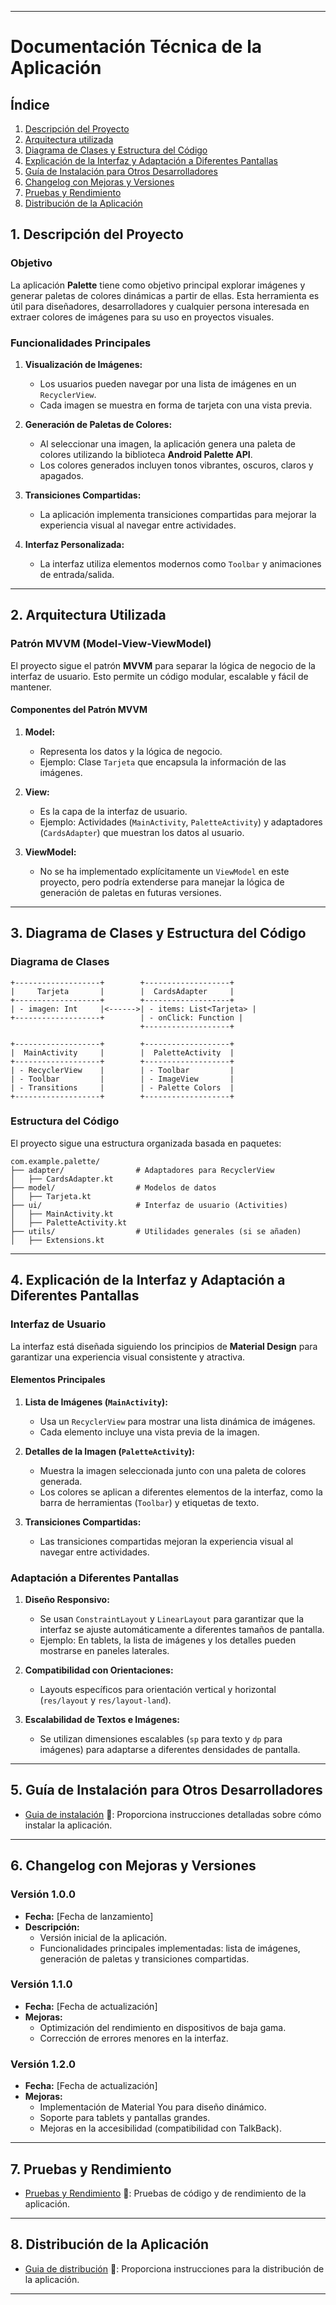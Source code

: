 
---

# **Documentación Técnica de la Aplicación**

## Índice
1. [Descripción del Proyecto](#1-descripción-del-proyecto)
2. [Arquitectura utilizada](#2-arquitectura-utilizada)
3. [Diagrama de Clases y Estructura del Código](#3-diagrama-de-clases-y-estructura-del-código)
4. [Explicación de la Interfaz y Adaptación a Diferentes Pantallas](#4-explicación-de-la-interfaz-y-adaptación-a-diferentes-pantallas)
5. [Guía de Instalación para Otros Desarrolladores](#5-guía-de-instalación-para-otros-desarrolladores)
6. [Changelog con Mejoras y Versiones](#6-changelog-con-mejoras-y-versiones)
7. [Pruebas y Rendimiento](#7-pruebas-y-rendimiento)
8. [Distribución de la Aplicación](#7-distribución-de-la-aplicación)

## **1. Descripción del Proyecto**

### **Objetivo**
La aplicación **Palette** tiene como objetivo principal explorar imágenes y generar paletas de colores dinámicas a partir de ellas. Esta herramienta es útil para diseñadores, desarrolladores y cualquier persona interesada en extraer colores de imágenes para su uso en proyectos visuales.

### **Funcionalidades Principales**
1. **Visualización de Imágenes:**
   - Los usuarios pueden navegar por una lista de imágenes en un `RecyclerView`.
   - Cada imagen se muestra en forma de tarjeta con una vista previa.

2. **Generación de Paletas de Colores:**
   - Al seleccionar una imagen, la aplicación genera una paleta de colores utilizando la biblioteca **Android Palette API**.
   - Los colores generados incluyen tonos vibrantes, oscuros, claros y apagados.

3. **Transiciones Compartidas:**
   - La aplicación implementa transiciones compartidas para mejorar la experiencia visual al navegar entre actividades.

4. **Interfaz Personalizada:**
   - La interfaz utiliza elementos modernos como `Toolbar` y animaciones de entrada/salida.

---

## **2. Arquitectura Utilizada**

### **Patrón MVVM (Model-View-ViewModel)**
El proyecto sigue el patrón **MVVM** para separar la lógica de negocio de la interfaz de usuario. Esto permite un código modular, escalable y fácil de mantener.

#### **Componentes del Patrón MVVM**
1. **Model:**
   - Representa los datos y la lógica de negocio.
   - Ejemplo: Clase `Tarjeta` que encapsula la información de las imágenes.

2. **View:**
   - Es la capa de la interfaz de usuario.
   - Ejemplo: Actividades (`MainActivity`, `PaletteActivity`) y adaptadores (`CardsAdapter`) que muestran los datos al usuario.

3. **ViewModel:**
   - No se ha implementado explícitamente un `ViewModel` en este proyecto, pero podría extenderse para manejar la lógica de generación de paletas en futuras versiones.

---

## **3. Diagrama de Clases y Estructura del Código**

### **Diagrama de Clases**
```plaintext
+-------------------+        +-------------------+
|     Tarjeta       |        |  CardsAdapter     |
+-------------------+        +-------------------+
| - imagen: Int     |<------>| - items: List<Tarjeta> |
+-------------------+        | - onClick: Function |
                             +-------------------+

+-------------------+        +-------------------+
|  MainActivity     |        |  PaletteActivity  |
+-------------------+        +-------------------+
| - RecyclerView    |        | - Toolbar         |
| - Toolbar         |        | - ImageView       |
| - Transitions     |        | - Palette Colors  |
+-------------------+        +-------------------+
```

### **Estructura del Código**
El proyecto sigue una estructura organizada basada en paquetes:
```
com.example.palette/
├── adapter/                # Adaptadores para RecyclerView
│   ├── CardsAdapter.kt
├── model/                  # Modelos de datos
│   ├── Tarjeta.kt
├── ui/                     # Interfaz de usuario (Activities)
│   ├── MainActivity.kt
│   ├── PaletteActivity.kt
├── utils/                  # Utilidades generales (si se añaden)
│   ├── Extensions.kt
```

---

## **4. Explicación de la Interfaz y Adaptación a Diferentes Pantallas**

### **Interfaz de Usuario**
La interfaz está diseñada siguiendo los principios de **Material Design** para garantizar una experiencia visual consistente y atractiva.

#### **Elementos Principales**
1. **Lista de Imágenes (`MainActivity`):**
   - Usa un `RecyclerView` para mostrar una lista dinámica de imágenes.
   - Cada elemento incluye una vista previa de la imagen.

2. **Detalles de la Imagen (`PaletteActivity`):**
   - Muestra la imagen seleccionada junto con una paleta de colores generada.
   - Los colores se aplican a diferentes elementos de la interfaz, como la barra de herramientas (`Toolbar`) y etiquetas de texto.

3. **Transiciones Compartidas:**
   - Las transiciones compartidas mejoran la experiencia visual al navegar entre actividades.

### **Adaptación a Diferentes Pantallas**
1. **Diseño Responsivo:**
   - Se usan `ConstraintLayout` y `LinearLayout` para garantizar que la interfaz se ajuste automáticamente a diferentes tamaños de pantalla.
   - Ejemplo: En tablets, la lista de imágenes y los detalles pueden mostrarse en paneles laterales.

2. **Compatibilidad con Orientaciones:**
   - Layouts específicos para orientación vertical y horizontal (`res/layout` y `res/layout-land`).

3. **Escalabilidad de Textos e Imágenes:**
   - Se utilizan dimensiones escalables (`sp` para texto y `dp` para imágenes) para adaptarse a diferentes densidades de pantalla.

---

## **5. Guía de Instalación para Otros Desarrolladores**

- [Guia de instalación](./GUIA_INSTALACION.md) 📖: Proporciona instrucciones detalladas sobre cómo instalar la aplicación.


---

## **6. Changelog con Mejoras y Versiones**

### **Versión 1.0.0**
- **Fecha:** [Fecha de lanzamiento]
- **Descripción:**
  - Versión inicial de la aplicación.
  - Funcionalidades principales implementadas: lista de imágenes, generación de paletas y transiciones compartidas.

### **Versión 1.1.0**
- **Fecha:** [Fecha de actualización]
- **Mejoras:**
  - Optimización del rendimiento en dispositivos de baja gama.
  - Corrección de errores menores en la interfaz.

### **Versión 1.2.0**
- **Fecha:** [Fecha de actualización]
- **Mejoras:**
  - Implementación de Material You para diseño dinámico.
  - Soporte para tablets y pantallas grandes.
  - Mejoras en la accesibilidad (compatibilidad con TalkBack).

---

## **7. Pruebas y Rendimiento**

- [Pruebas y Rendimiento](./TEST.md) 📖: Pruebas de código y de rendimiento de la aplicación.


---

## **8. Distribución de la Aplicación**

- [Guia de distribución](./DISTRIBUCION.md) 📖: Proporciona instrucciones para la distribución de la aplicación.


---
